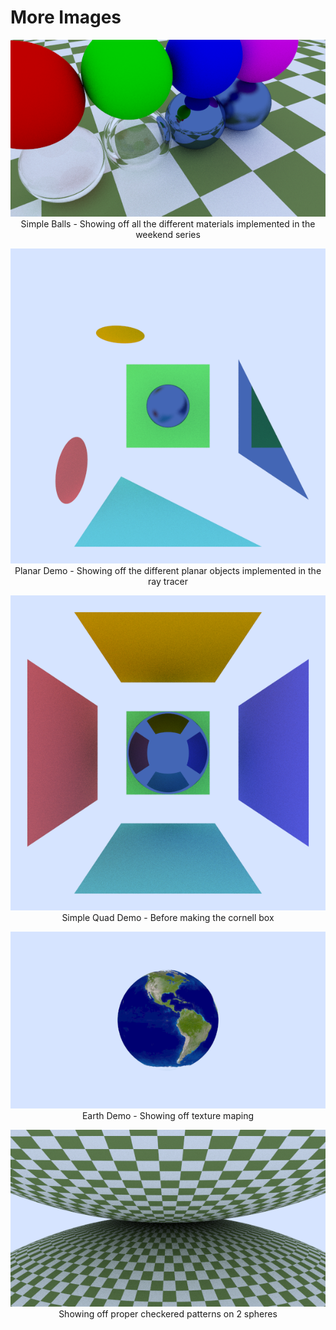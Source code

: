 # More Images

<div align="center">

![Weekend Final Render](./images/simple-balls.png)
Simple Balls - Showing off all the different materials implemented in the weekend series

![Planar Demo](./images/planar.png)
Planar Demo - Showing off the different planar objects implemented in the ray tracer

![Quad Demo](./images/quad.png)
Simple Quad Demo - Before making the cornell box

![Earth Demo](./images/earth.png)
Earth Demo - Showing off texture maping

![Worlds Colliding](./images/worlds-colliding.png)
Showing off proper checkered patterns on 2 spheres
</div>
